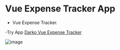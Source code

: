 # Vue Expense Tracker App

- Vue Expense Tracker.

-Try App [Darko Vue Expense Tracker](https://darko-vue-weather.netlify.app/)

![image](https://i.ibb.co/9NyhLj3/image-2024-11-06-T10-14-51-081-Z.png)
